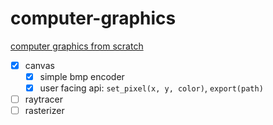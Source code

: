 # computer-graphics

[computer graphics from scratch](https://gabrielgambetta.com/computer-graphics-from-scratch/)

- [x] canvas
  - [x] simple bmp encoder
  - [x] user facing api: `set_pixel(x, y, color)`, `export(path)`
- [ ] raytracer
- [ ] rasterizer
